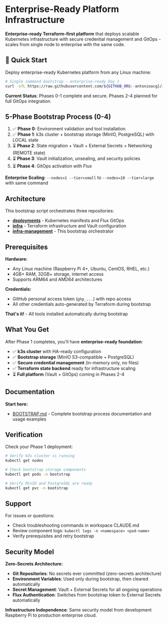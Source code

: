 # Enterprise-Ready Platform Infrastructure

**Enterprise-ready Terraform-first platform** that deploys scalable Kubernetes infrastructure with secure credential management and GitOps - scales from single node to enterprise with the same code.

## 🚀 Quick Start

Deploy enterprise-ready Kubernetes platform from any Linux machine:

```bash
# Single command bootstrap - enterprise-ready Day 1
curl -sfL https://raw.githubusercontent.com/${GITHUB_ORG:-antonioacg}/infra-management/${GIT_REF:-main}/bootstrap.sh | GITHUB_TOKEN="ghp_xxx" bash -s -- --nodes=1 --tier=small
```

**Current Status**: Phases 0-1 complete and secure. Phases 2-4 planned for full GitOps integration.

## 5-Phase Bootstrap Process (0-4)

1. ✅ **Phase 0**: Environment validation and tool installation
2. ✅ **Phase 1**: k3s cluster + bootstrap storage (MinIO, PostgreSQL) with LOCAL state
3. ⏳ **Phase 2**: State migration + Vault + External Secrets + Networking (REMOTE state)
4. ⏳ **Phase 3**: Vault initialization, unsealing, and security policies
5. ⏳ **Phase 4**: GitOps activation with Flux

**Enterprise Scaling**: `--nodes=1 --tier=small` to `--nodes=10 --tier=large` with same command

## Architecture

This bootstrap script orchestrates three repositories:

- **[deployments](https://github.com/antonioacg/deployments)** - Kubernetes manifests and Flux GitOps
- **[infra](https://github.com/antonioacg/infra)** - Terraform infrastructure and Vault configuration  
- **[infra-management](https://github.com/antonioacg/infra-management)** - This bootstrap orchestrator

## Prerequisites

**Hardware:**
- Any Linux machine (Raspberry Pi 4+, Ubuntu, CentOS, RHEL, etc.)
- 4GB+ RAM, 32GB+ storage, internet access
- Supports ARM64 and AMD64 architectures

**Credentials:**
- GitHub personal access token (`ghp_...`) with repo access
- All other credentials auto-generated by Terraform during bootstrap

**That's it!** - All tools installed automatically during bootstrap

## What You Get

After Phase 1 completes, you'll have **enterprise-ready foundation**:
- ✅ **k3s cluster** with HA-ready configuration
- ✅ **Bootstrap storage** (MinIO S3-compatible + PostgreSQL)
- ✅ **Secure credential management** (in-memory only, no files)
- ✅ **Terraform state backend** ready for infrastructure scaling
- ⏳ **Full platform** (Vault + GitOps) coming in Phases 2-4

## Documentation

**Start here:**
- [BOOTSTRAP.md](BOOTSTRAP.md) - Complete bootstrap process documentation and usage examples

## Verification

Check your Phase 1 deployment:

```bash
# Verify k3s cluster is running
kubectl get nodes

# Check bootstrap storage components
kubectl get pods -n bootstrap

# Verify MinIO and PostgreSQL are ready
kubectl get pvc -n bootstrap
```

## Support

For issues or questions:
- Check troubleshooting commands in workspace CLAUDE.md
- Review component logs: `kubectl logs -n <namespace> <pod-name>`  
- Verify prerequisites and retry bootstrap

## Security Model

**Zero-Secrets Architecture:**
- **Git Repositories**: No secrets ever committed (zero-secrets architecture)
- **Environment Variables**: Used only during bootstrap, then cleared automatically
- **Secret Management**: Vault + External Secrets for all ongoing operations
- **Flux Authentication**: Switches from bootstrap token to External Secrets automatically

**Infrastructure Independence**: Same security model from development Raspberry Pi to production enterprise cloud.
